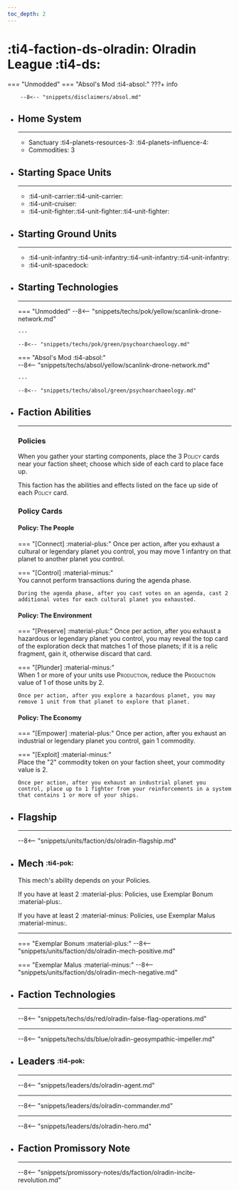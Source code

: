 ```yaml
---
toc_depth: 2
---
```


# :ti4-faction-ds-olradin: Olradin League :ti4-ds:
=== "Unmodded"
=== "Absol's Mod :ti4-absol:" 
    ???+ info

        --8<-- "snippets/disclaimers/absol.md"

<div class="grid cards" markdown>

-   ## __Home System__

    ---

    * Sanctuary :ti4-planets-resources-3: :ti4-planets-influence-4:
    * Commodities: 3

</div>

<div class="grid cards" markdown>

-   ## __Starting Space Units__

    ---

    * :ti4-unit-carrier::ti4-unit-carrier:
    * :ti4-unit-cruiser:
    * :ti4-unit-fighter::ti4-unit-fighter::ti4-unit-fighter:

-   ## __Starting Ground Units__

    ---

    * :ti4-unit-infantry::ti4-unit-infantry::ti4-unit-infantry::ti4-unit-infantry:
    * :ti4-unit-spacedock:

-   ## __Starting Technologies__

    ---
    === "Unmodded"
        --8<-- "snippets/techs/pok/yellow/scanlink-drone-network.md"

        ---

        --8<-- "snippets/techs/pok/green/psychoarchaeology.md"

    === "Absol's Mod :ti4-absol:"  
        --8<-- "snippets/techs/absol/yellow/scanlink-drone-network.md"

        ---

        --8<-- "snippets/techs/absol/green/psychoarchaeology.md"

-   ## __Faction Abilities__

    ---
    ### **Policies**
    
    When you gather your starting components, place the 3 <span style="font-variant:small-caps;">Policy</span> cards near your faction sheet; choose which side of each card to place face up. 
    
    This faction has the abilities and effects listed on the face up side of each <span style="font-variant:small-caps;">Policy</span> card.

    ### **Policy Cards**

    #### **Policy: The People**

    === "\[Connect\] :material-plus:"
        Once per action, after you exhaust a cultural or legendary planet you control, you may move 1 infantry on that planet to another planet you control.

    === "\[Control\] :material-minus:"  
        You cannot perform transactions during the agenda phase.
    
        During the agenda phase, after you cast votes on an agenda, cast 2 additional votes for each cultural planet you exhausted.

    #### **Policy: The Environment**

    === "\[Preserve\] :material-plus:"
        Once per action, after you exhaust a hazardous or legendary planet you control, you may reveal the top card of the exploration deck that matches 1 of those planets; if it is a relic fragment, gain it, otherwise discard that card.

    === "\[Plunder\] :material-minus:"  
        When 1 or more of your units use <span style="font-variant:small-caps;">Production</span>, reduce the <span style="font-variant:small-caps;">Production</span> value of 1 of those units by 2.
    
        Once per action, after you explore a hazardous planet, you may remove 1 unit from that planet to explore that planet.

    #### **Policy: The Economy**

    === "\[Empower\] :material-plus:"
        Once per action, after you exhaust an industrial or legendary planet you control, gain 1 commodity.

    === "\[Exploit\] :material-minus:"  
        Place the "2" commodity token on your faction sheet, your commodity value is 2.
    
        Once per action, after you exhaust an industrial planet you control, place up to 1 fighter from your reinforcements in a system that contains 1 or more of your ships.

-   ## __Flagship__

    ---
    --8<-- "snippets/units/faction/ds/olradin-flagship.md"

-   ## __Mech__ <sup><sub>:ti4-pok:</sub></sup>

    This mech's ability depends on your Policies.

    If you have at least 2 :material-plus: Policies, use Exemplar Bonum :material-plus:.

    If you have at least 2 :material-minus: Policies, use Exemplar Malus :material-minus:.

    ---
    === "Exemplar Bonum :material-plus:"
        --8<-- "snippets/units/faction/ds/olradin-mech-positive.md"

    === "Exemplar Malus :material-minus:"
        --8<-- "snippets/units/faction/ds/olradin-mech-negative.md"

</div>

<div class="grid cards" markdown>

-   ## __Faction Technologies__

    ---

    --8<-- "snippets/techs/ds/red/olradin-false-flag-operations.md"

    ---

    --8<-- "snippets/techs/ds/blue/olradin-geosympathic-impeller.md"


-   ## __Leaders__ <sup><sub>:ti4-pok:</sub></sup>

    ---
    
    --8<-- "snippets/leaders/ds/olradin-agent.md"

    ---

    --8<-- "snippets/leaders/ds/olradin-commander.md"

    ---

    --8<-- "snippets/leaders/ds/olradin-hero.md"

-   ## __Faction Promissory Note__

    ---
    --8<-- "snippets/promissory-notes/ds/faction/olradin-incite-revolution.md"

</div>